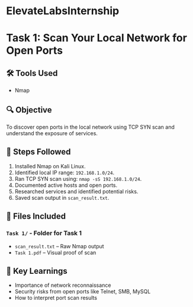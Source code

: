 # ElevateLabsInternship
# Task 1: Scan Your Local Network for Open Ports

## 🛠 Tools Used
- Nmap

## 🔍 Objective
To discover open ports in the local network using TCP SYN scan and understand the exposure of services.

## 🧪 Steps Followed
1. Installed Nmap on Kali Linux.
2. Identified local IP range: `192.168.1.0/24`.
3. Ran TCP SYN scan using: `nmap -sS 192.168.1.0/24`.
4. Documented active hosts and open ports.
5. Researched services and identified potential risks.
6. Saved scan output in `scan_result.txt`.

## 📁 Files Included
### `Task 1/` - Folder for Task 1
- `scan_result.txt` – Raw Nmap output
- `Task 1.pdf` – Visual proof of scan
## 🧠 Key Learnings
- Importance of network reconnaissance
- Security risks from open ports like Telnet, SMB, MySQL
- How to interpret port scan results
